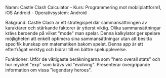 Namn: Castle Clash Calculator - Kurs: Programmering mot mobilplattform1, iOS Android - Operativsystem: Android

Bakgrund: Castle Clash är ett strategispel där sammansättningen av karaktärer och stärkande faktorer är ytterst viktig. Olika sammansättningar krävs beroende på vilket "mode" man spelar. Denna kalkylator ger spelare möjligheten att enkelt optimera sina sammansättningar utan att besitta specifik kunskap om matematiken bakom spelet. Denna app är ett efterfrågat verktyg och bidrar till en bättre spelupplevelse.

Funktioner: Utför de viktigaste beräkningarna som "hero overall stats" och hur mycket "exp" som krävs vid "evolving". Presenterar övergripande information om vissa "legendary heroes".

